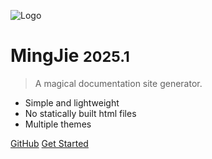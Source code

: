 <!-- _coverpage.md -->

![Logo](https://ooo.0x0.ooo/2025/01/12/OEjAIM.png)

# MingJie <small>2025.1</small>

> A magical documentation site generator.

- Simple and lightweight
- No statically built html files
- Multiple themes

[GitHub](https://github.com/tianhukj/docs-cli/)
[Get Started](#docsify)
